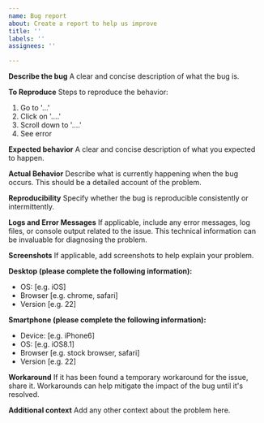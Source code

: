 ```yaml
---
name: Bug report
about: Create a report to help us improve
title: ''
labels: ''
assignees: ''

---
```


**Describe the bug**
A clear and concise description of what the bug is.

**To Reproduce**
Steps to reproduce the behavior:
1. Go to '...'
2. Click on '....'
3. Scroll down to '....'
4. See error

**Expected behavior**
A clear and concise description of what you expected to happen.

**Actual Behavior**
Describe what is currently happening when the bug occurs. This should be a detailed account of the problem.

**Reproducibility**
Specify whether the bug is reproducible consistently or intermittently.

**Logs and Error Messages**
If applicable, include any error messages, log files, or console output related to the issue. This technical information can be invaluable for diagnosing the problem.

**Screenshots**
If applicable, add screenshots to help explain your problem.

**Desktop (please complete the following information):**
 - OS: [e.g. iOS]
 - Browser [e.g. chrome, safari]
 - Version [e.g. 22]

**Smartphone (please complete the following information):**
 - Device: [e.g. iPhone6]
 - OS: [e.g. iOS8.1]
 - Browser [e.g. stock browser, safari]
 - Version [e.g. 22]

**Workaround**
If it has been found a temporary workaround for the issue, share it. Workarounds can help mitigate the impact of the bug until it's resolved.

**Additional context**
Add any other context about the problem here.

